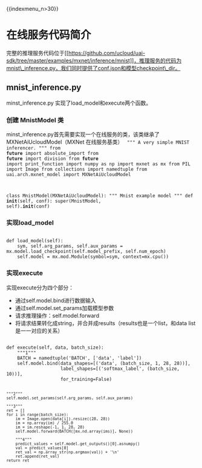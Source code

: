 {{indexmenu_n>30}}

# 在线服务代码简介
完整的推理服务代码位于[[https://github.com/ucloud/uai-sdk/tree/master/examples/mxnet/inference/mnist]]，推理服务的代码为mnist\_inference.py，我们同时提供了conf.json和模型checkpoint\_dir。

## mnist_inference.py
 minst\_inference.py 实现了load\_model和execute两个函数。

### 创建 MnistModel 类
minst\_inference.py首先需要实现一个在线服务的类，该类继承了MXNetAiUcloudModel（MXNet 在线服务基类）
<code>
""" A very simple MNIST inferencer.
"""
from __future__ import absolute_import
from __future__ import division
from __future__ import print_function
import numpy as np
import mxnet as mx
from PIL import Image
from collections import namedtuple
from uai.arch.mxnet_model import MXNetAiUcloudModel

class MnistModel(MXNetAiUcloudModel):
    """ Mnist example model
    """
    def __init__(self, conf):
        super(MnistModel, self).__init__(conf)
</code>

### 实现load_model
<code>
def load_model(self):
    sym, self.arg_params, self.aux_params = mx.model.load_checkpoint(self.model_prefix, self.num_epoch)
    self.model = mx.mod.Module(symbol=sym, context=mx.cpu())
</code>

### 实现execute
实现execute分为四个部分：

  * 通过self.model.bind进行数据输入
  * 通过self.model.set\_params加载模型参数
  * 请求推理操作：self.model.forward
  * 将请求结果转化成string，并合并成results（results也是一个list，和data list是一一对应的关系）
<code>
def execute(self, data, batch_size):
    """1"""
    BATCH = namedtuple('BATCH', ['data', 'label'])
    self.model.bind(data_shapes=[('data', (batch_size, 1, 28, 28))],
                    label_shapes=[('softmax_label', (batch_size, 10))],
                    for_training=False)

    """2"""
    self.model.set_params(self.arg_params, self.aux_params)

    """3"""
    ret = []
    for i in range(batch_size):
        im = Image.open(data[i]).resize((28, 28))
        im = np.array(im) / 255.0
        im = im.reshape(-1, 1, 28, 28)
        self.model.forward(BATCH([mx.nd.array(ims)], None))

        """4"""
        predict_values = self.model.get_outputs()[0].asnumpy()
        val = predict_values[0]
        ret_val = np.array_str(np.argmax(val)) + '\n'
        ret.append(ret_val)
    return ret
</code>

